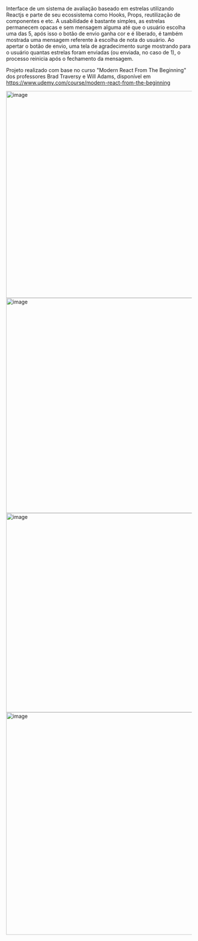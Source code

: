 Interface de um sistema de avaliação baseado em estrelas utilizando Reactjs e parte de seu ecossistema como Hooks, Props, reutilização de componentes e etc. A usabilidade é bastante simples, as estrelas permanecem opacas e sem mensagem alguma até que o usuário escolha uma das 5, após isso o botão de envio ganha cor e é liberado, é também mostrada uma mensagem referente à escolha de nota do usuário. Ao apertar o botão de envio, uma tela de agradecimento surge mostrando para o usuário quantas estrelas foram enviadas (ou enviada, no caso de 1), o processo reinicia após o fechamento da mensagem. 

Projeto realizado com base no curso "Modern React From The Beginning" dos professores Brad Traversy e  Will Adams, disponível em https://www.udemy.com/course/modern-react-from-the-beginning


<img width="886" height="561" alt="image" src="https://github.com/user-attachments/assets/a3aa048e-fe93-4115-a98a-7cd22b57d0be" />


<img width="886" height="583" alt="image" src="https://github.com/user-attachments/assets/259980d3-6f73-4757-aebc-1b600eb5b2d3" />


<img width="886" height="540" alt="image" src="https://github.com/user-attachments/assets/1c72db41-9b29-44d6-bd71-70b75206d407" />


<img width="886" height="603" alt="image" src="https://github.com/user-attachments/assets/d530f0a4-b412-46d9-8c13-368e5e4e6ced" />


